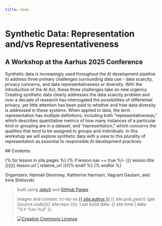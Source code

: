 ```yaml
---
title: Home
---
```


# Synthetic Data: Representation and/vs Representativeness
## A Workshop at the Aarhus 2025 Conference

Synthetic data is increasingly used throughout the AI development pipeline to address three primary challenges surrounding data use - data scarcity, privacy concerns, and data representativeness or diversity.
With the introduction of the AI Act, these three challenges take on new urgency.
Creating synthetic data clearly addresses the data scarcity problem and over a decade of research has interrogated the possibilities of differential privacy, yet little attention has been paid to whether and how data diversity is addressed in these systems.
When applied to data, the term representation has multiple definitions, including both “representativeness,” which describes quantitative metrics of how many instances of a particular kind or grouping are in a dataset, and “representation,” which concerns the qualities that tend to be assigned to groups and individuals.
In this workshop we will explore synthetic data with a view to this plurality of representation as essential to responsible AI development practices.

<div class="toc" markdown="1">
## Contents:

{% for lesson in site.pages %}
{% if lesson.nav == true %}- [{{ lesson.title }}]({{ lesson.url | relative_url }}){% endif %}
{% endfor %}
</div>

Organizers: Hannah Devinney, Katherine Harrison, Vagrant Gautam, and Irina Shklovski
 
> built using [Jekyll](https://jekyllrb.com/) and [GitHub Pages](https://pages.github.com/)
>
> images and content: cc-by-sa <a href="https://github.com/{{ site.github_username }}">{{ site.author }}</a> {{ site.pub_year}} (get [source code]({{ site.repo }})).
> Last build date: {{ site.time | date: "%Y-%m-%d" }}.
>
> <a href="http://creativecommons.org/licenses/by-sa/4.0/" rel="license"><img style="border-width: 0;" src="https://i.creativecommons.org/l/by-sa/4.0/88x31.png" alt="Creative Commons License" /></a>
